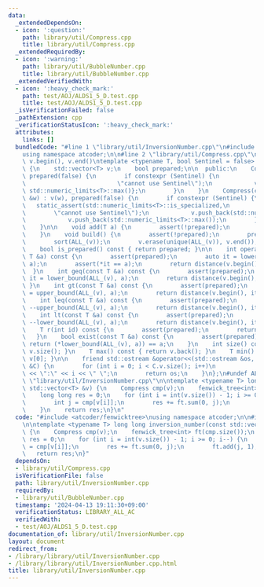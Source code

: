 ```yaml
---
data:
  _extendedDependsOn:
  - icon: ':question:'
    path: library/util/Compress.cpp
    title: library/util/Compress.cpp
  _extendedRequiredBy:
  - icon: ':warning:'
    path: library/util/BubbleNumber.cpp
    title: library/util/BubbleNumber.cpp
  _extendedVerifiedWith:
  - icon: ':heavy_check_mark:'
    path: test/AOJ/ALDS1_5_D.test.cpp
    title: test/AOJ/ALDS1_5_D.test.cpp
  _isVerificationFailed: false
  _pathExtension: cpp
  _verificationStatusIcon: ':heavy_check_mark:'
  attributes:
    links: []
  bundledCode: "#line 1 \"library/util/InversionNumber.cpp\"\n#include <atcoder/fenwicktree>\n\
    using namespace atcoder;\n\n#line 2 \"library/util/Compress.cpp\"\n#define ALL_(v)\
    \ v.begin(), v.end()\ntemplate <typename T, bool Sentinel = false> class Compress\
    \ {\n    std::vector<T> v;\n    bool prepared;\n\n  public:\n    Compress() :\
    \ prepared(false) {\n        if constexpr (Sentinel) {\n            static_assert(std::numeric_limits<T>::is_specialized,\n\
    \                          \"cannot use Sentinel\");\n            v = {std::numeric_limits<T>::min(),\
    \ std::numeric_limits<T>::max()};\n        }\n    }\n    Compress(const std::vector<T>\
    \ &w) : v(w), prepared(false) {\n        if constexpr (Sentinel) {\n         \
    \   static_assert(std::numeric_limits<T>::is_specialized,\n                  \
    \        \"cannot use Sentinel\");\n            v.push_back(std::numeric_limits<T>::min());\n\
    \            v.push_back(std::numeric_limits<T>::max());\n        }\n        build();\n\
    \    }\n\n    void add(T a) {\n        assert(!prepared);\n        v.push_back(a);\n\
    \    }\n    void build() {\n        assert(!prepared);\n        prepared = true;\n\
    \        sort(ALL_(v));\n        v.erase(unique(ALL_(v)), v.end());\n    }\n\n\
    \    bool is_prepared() const { return prepared; }\n\n    int operator[](const\
    \ T &a) const {\n        assert(prepared);\n        auto it = lower_bound(ALL_(v),\
    \ a);\n        assert(*it == a);\n        return distance(v.begin(), it);\n  \
    \  }\n    int geq(const T &a) const {\n        assert(prepared);\n        auto\
    \ it = lower_bound(ALL_(v), a);\n        return distance(v.begin(), it);\n   \
    \ }\n    int gt(const T &a) const {\n        assert(prepared);\n        auto it\
    \ = upper_bound(ALL_(v), a);\n        return distance(v.begin(), it);\n    }\n\
    \    int leq(const T &a) const {\n        assert(prepared);\n        auto it =\
    \ --upper_bound(ALL_(v), a);\n        return distance(v.begin(), it);\n    }\n\
    \    int lt(const T &a) const {\n        assert(prepared);\n        auto it =\
    \ --lower_bound(ALL_(v), a);\n        return distance(v.begin(), it);\n    }\n\
    \    T r(int id) const {\n        assert(prepared);\n        return v[id];\n \
    \   }\n    bool exist(const T &a) const {\n        assert(prepared);\n       \
    \ return (*lower_bound(ALL_(v), a)) == a;\n    }\n    int size() const { return\
    \ v.size(); }\n    T max() const { return v.back(); }\n    T min() const { return\
    \ v[0]; }\n\n    friend std::ostream &operator<<(std::ostream &os, const Compress\
    \ &C) {\n        for (int i = 0; i < C.v.size(); i++)\n            os << C.v[i]\
    \ << \":\" << i << \" \";\n        return os;\n    }\n};\n#undef ALL_\n#line 5\
    \ \"library/util/InversionNumber.cpp\"\n\ntemplate <typename T> long long inversion_number(const\
    \ std::vector<T> &v) {\n    Compress cmp(v);\n    fenwick_tree<int> ft(cmp.size());\n\
    \    long long res = 0;\n    for (int i = int(v.size()) - 1; i >= 0; i--) {\n\
    \        int j = cmp[v[i]];\n        res += ft.sum(0, j);\n        ft.add(j, 1);\n\
    \    }\n    return res;\n}\n"
  code: "#include <atcoder/fenwicktree>\nusing namespace atcoder;\n\n#include \"library/util/Compress.cpp\"\
    \n\ntemplate <typename T> long long inversion_number(const std::vector<T> &v)\
    \ {\n    Compress cmp(v);\n    fenwick_tree<int> ft(cmp.size());\n    long long\
    \ res = 0;\n    for (int i = int(v.size()) - 1; i >= 0; i--) {\n        int j\
    \ = cmp[v[i]];\n        res += ft.sum(0, j);\n        ft.add(j, 1);\n    }\n \
    \   return res;\n}"
  dependsOn:
  - library/util/Compress.cpp
  isVerificationFile: false
  path: library/util/InversionNumber.cpp
  requiredBy:
  - library/util/BubbleNumber.cpp
  timestamp: '2024-04-13 19:11:30+09:00'
  verificationStatus: LIBRARY_ALL_AC
  verifiedWith:
  - test/AOJ/ALDS1_5_D.test.cpp
documentation_of: library/util/InversionNumber.cpp
layout: document
redirect_from:
- /library/library/util/InversionNumber.cpp
- /library/library/util/InversionNumber.cpp.html
title: library/util/InversionNumber.cpp
---
```

